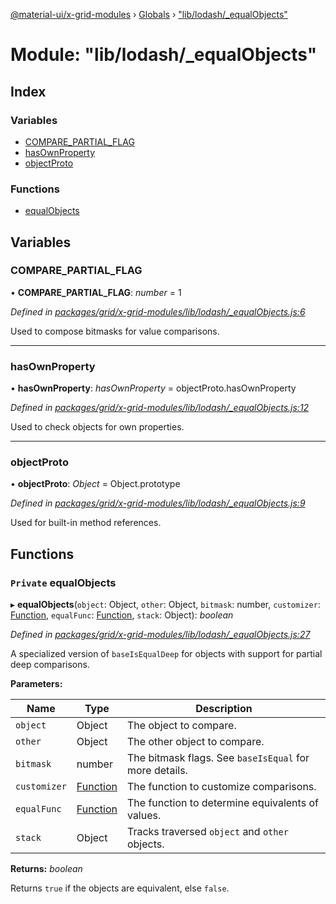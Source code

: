 [@material-ui/x-grid-modules](../README.md) › [Globals](../globals.md) › ["lib/lodash/_equalObjects"](_lib_lodash__equalobjects_.md)

# Module: "lib/lodash/_equalObjects"

## Index

### Variables

* [COMPARE_PARTIAL_FLAG](_lib_lodash__equalobjects_.md#compare_partial_flag)
* [hasOwnProperty](_lib_lodash__equalobjects_.md#hasownproperty)
* [objectProto](_lib_lodash__equalobjects_.md#objectproto)

### Functions

* [equalObjects](_lib_lodash__equalobjects_.md#private-equalobjects)

## Variables

###  COMPARE_PARTIAL_FLAG

• **COMPARE_PARTIAL_FLAG**: *number* = 1

*Defined in [packages/grid/x-grid-modules/lib/lodash/_equalObjects.js:6](https://github.com/mui-org/material-ui-x/blob/a679779/packages/grid/x-grid-modules/lib/lodash/_equalObjects.js#L6)*

Used to compose bitmasks for value comparisons.

___

###  hasOwnProperty

• **hasOwnProperty**: *hasOwnProperty* = objectProto.hasOwnProperty

*Defined in [packages/grid/x-grid-modules/lib/lodash/_equalObjects.js:12](https://github.com/mui-org/material-ui-x/blob/a679779/packages/grid/x-grid-modules/lib/lodash/_equalObjects.js#L12)*

Used to check objects for own properties.

___

###  objectProto

• **objectProto**: *Object* = Object.prototype

*Defined in [packages/grid/x-grid-modules/lib/lodash/_equalObjects.js:9](https://github.com/mui-org/material-ui-x/blob/a679779/packages/grid/x-grid-modules/lib/lodash/_equalObjects.js#L9)*

Used for built-in method references.

## Functions

### `Private` equalObjects

▸ **equalObjects**(`object`: Object, `other`: Object, `bitmask`: number, `customizer`: [Function](../interfaces/_src_utils_utils_.debouncedfunction.md#function), `equalFunc`: [Function](../interfaces/_src_utils_utils_.debouncedfunction.md#function), `stack`: Object): *boolean*

*Defined in [packages/grid/x-grid-modules/lib/lodash/_equalObjects.js:27](https://github.com/mui-org/material-ui-x/blob/a679779/packages/grid/x-grid-modules/lib/lodash/_equalObjects.js#L27)*

A specialized version of `baseIsEqualDeep` for objects with support for
partial deep comparisons.

**Parameters:**

Name | Type | Description |
------ | ------ | ------ |
`object` | Object | The object to compare. |
`other` | Object | The other object to compare. |
`bitmask` | number | The bitmask flags. See `baseIsEqual` for more details. |
`customizer` | [Function](../interfaces/_src_utils_utils_.debouncedfunction.md#function) | The function to customize comparisons. |
`equalFunc` | [Function](../interfaces/_src_utils_utils_.debouncedfunction.md#function) | The function to determine equivalents of values. |
`stack` | Object | Tracks traversed `object` and `other` objects. |

**Returns:** *boolean*

Returns `true` if the objects are equivalent, else `false`.
